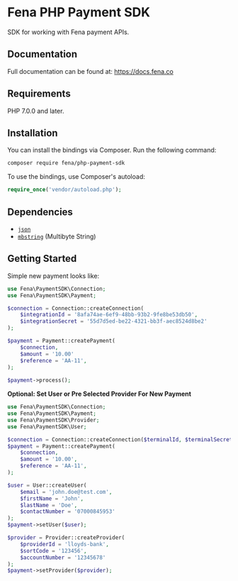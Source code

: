 Fena PHP Payment SDK
=======
SDK for working with Fena payment APIs.


Documentation
------------
Full documentation can be found at: https://docs.fena.co


Requirements
------------
PHP 7.0.0 and later.

Installation
------------

You can install the bindings via Composer. Run the following command:

```bash
composer require fena/php-payment-sdk
```

To use the bindings, use Composer's autoload:

```php
require_once('vendor/autoload.php');
```

Dependencies
------------
-   [`json`](https://secure.php.net/manual/en/book.json.php)
-   [`mbstring`](https://secure.php.net/manual/en/book.mbstring.php) (Multibyte String)


Getting Started
------------
Simple new payment looks like:

```php
use Fena\PaymentSDK\Connection;
use Fena\PaymentSDK\Payment;

$connection = Connection::createConnection(
    $integrationId = '8afa74ae-6ef9-48bb-93b2-9fe8be53db50',
    $integrationSecret = '55d7d5ed-be22-4321-bb3f-aec8524d8be2'
);

$payment = Payment::createPayment(
    $connection,
    $amount = '10.00'
    $reference = 'AA-11', 
);
 
$payment->process();
```

__Optional: Set User or Pre Selected Provider For New Payment__

```php
use Fena\PaymentSDK\Connection;
use Fena\PaymentSDK\Payment;
use Fena\PaymentSDK\Provider;
use Fena\PaymentSDK\User;

$connection = Connection::createConnection($terminalId, $terminalSecret);
$payment = Payment::createPayment(
    $connection,
    $amount = '10.00',
    $reference = 'AA-11', 
);

$user = User::createUser(
    $email = 'john.doe@test.com',
    $firstName = 'John',
    $lastName = 'Doe',
    $contactNumber = '07000845953'
);
$payment->setUser($user);

$provider = Provider::createProvider(
    $providerId = 'lloyds-bank',
    $sortCode = '123456',
    $accountNumber = '12345678'
);
$payment->setProvider($provider);
```